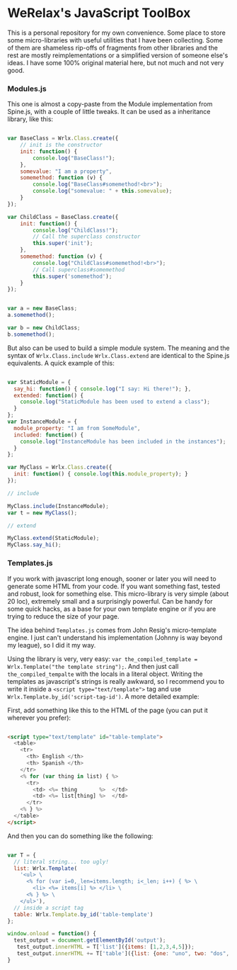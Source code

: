 # WeRelax's JavaScript ToolBox

This is a personal repository for my own convenience. Some place to store some micro-libraries with useful utilities that I have been collecting. Some of them are shameless rip-offs of fragments from other libraries and the rest are mostly reimplementations or a simplified version of someone else's ideas. I have some 100% original material here, but not much and not very good.

### Modules.js

This one is almost a copy-paste from the Module implementation from Spine.js, with a couple of little tweaks. It can be used as a inheritance library, like this:

```javascript

var BaseClass = Wrlx.Class.create({
    // init is the constructor
    init: function() {
        console.log("BaseClass!");
    },
    somevalue: "I am a property",
    somemethod: function (v) {
        console.log("BaseClass#somemethod!<br>");
        console.log("somevalue: " + this.somevalue);
    }
});

var ChildClass = BaseClass.create({
    init: function() {
        console.log("ChildClass!");
        // Call the superclass constructor
        this.super('init');
    },
    somemethod: function (v) {
        console.log("ChildClass#somemethod!<br>");
        // Call superclass#somemethod
        this.super('somemethod');
    }
});


var a = new BaseClass;
a.somemethod();

var b = new ChildClass;
b.somemethod();

```

But also can be used to build a simple module system. The meaning and the syntax of `Wrlx.Class.include` `Wrlx.Class.extend` are identical to the Spine.js equivalents. A quick example of this:

```javascript

var StaticModule = {
  say_hi: function() { console.log("I say: Hi there!"); },
  extended: function() {
    console.log("StaticModule has been used to extend a class");
  }
};
var InstanceModule = {
  module_property: "I am from SomeModule",
  included: function() {
    console.log("InstanceModule has been included in the instances");
  }
};

var MyClass = Wrlx.Class.create({
  init: function() { console.log(this.module_property); }
});

// include

MyClass.include(InstanceModule);
var t = new MyClass();

// extend

MyClass.extend(StaticModule);
MyClass.say_hi();

```

### Templates.js

If you work with javascript long enough, sooner or later you will need to generate some HTML from your code. If you want something fast, tested and robust, look for something else. This micro-library is very simple (about 20 loc), extremely small and a surprisingly powerful. Can be handy for some quick hacks, as a base for your own template engine or if you are trying to reduce the size of your page.

The idea behind `Templates.js` comes from John Resig's micro-template engine. I just can't understand his implementation (Johnny is way beyond my league), so I did it my way.

Using the library is very, very easy: `var the_compiled_template = Wrlx.Template("the template string");`. And then just call `the_compiled_tempalte` with the locals in a literal object. Writing the templates as javascript's strings is really awkward, so I recommend you to write it inside a `<script type="text/template">` tag and use `Wrlx.Template.by_id('script-tag-id')`. A more detailed example:

First, add something like this to the HTML of the page (you can put it wherever you prefer):

```html

<script type="text/template" id="table-template">
  <table>
    <tr>
      <th> English </th>
      <th> Spanish </th>
    </tr>
    <% for (var thing in list) { %>
      <tr>
        <td> <%= thing       %>  </td> 
        <td> <%= list[thing] %>  </td> 
      </tr>
    <% } %>
  </table>
</script>

```

And then you can do something like the following:

```javascript

var T = { 
  // literal string... too ugly!
  list: Wrlx.Template(
    '<ul> \
      <% for (var i=0,_len=items.length; i<_len; i++) { %> \
        <li> <%= items[i] %> </li> \
      <% } %> \
    </ul>'),
  // inside a script tag
  table: Wrlx.Template.by_id('table-template')
};

window.onload = function() {
  test_output = document.getElementById('output');
   test_output.innerHTML = T['list']({items: [1,2,3,4,5]});
   test_output.innerHTML += T['table']({list: {one: "uno", two: "dos", three: "tres"}});
}

```


